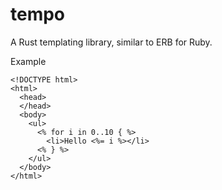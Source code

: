 # tempo

A Rust templating library, similar to ERB for Ruby.

Example

```
<!DOCTYPE html>
<html>
  <head>
  </head>
  <body>
    <ul>
      <% for i in 0..10 { %>
        <li>Hello <%= i %></li>
      <% } %>
    </ul>
  </body>
</html>
```

